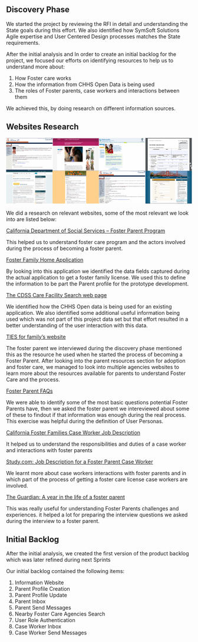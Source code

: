 **Discovery Phase**
-------------------
We started the project by reviewing the RFI in detail and understanding the State goals during this effort. We also identified how SymSoft Solutions Agile expertise and User Centered Design processes matches the State requirements. 

After the initial analysis and In order to create an initial backlog for the project, we focused our efforts on identifying resources to help us to understand more about:

1. How Foster care works
2. How the information from CHHS Open Data is being used
3. The roles of Foster parents, case workers and interactions between them

We achieved this, by doing research on different information sources.

Websites Research
-----------------
![Websites Research](/docs/discovery_phase/images/websites.png)

We did a research on relevant websites, some of the most relevant we look into are listed below:

[California Department of Social Services – Foster Parent Program](http://www.cdss.ca.gov/cdssweb/PG123.htm)

This helped us to understand foster care program and the actors involved during the process of becoming a foster parent.

[Foster Family Home Application](http://www.cdss.ca.gov/cdssweb/entres/forms/English/LIC283.pdf)

By looking into this application we identified the data fields captured during the actual application to get a foster family license. We used this to define the information to be part the Parent profile for the prototype development.

[The CDSS Care Facility Search web page](https://secure.dss.ca.gov/CareFacilitySearch/home/index) 

We identified how the CHHS Open data is being used for an existing application. We also identified some additional useful information being used which was not part of this project data set but that effort resulted in a better understanding of the user interaction with this data.

[TIES for family’s website](http://www.tiesforadoption.ucla.edu/)

The foster parent we interviewed during the discovery phase mentioned this as the resource he used when he started the process of becoming a Foster Parent. After looking into the parent resources section for adoption and foster care, we managed to look into multiple agencies websites to learn more about the resources available for parents to understand Foster Care and the process. 

[Foster Parent FAQs](http://www.childsworld.ca.gov/PG1347.htm)

We were able to identify some of the most basic questions potential Foster Parents have, then we asked the foster parent we intereviewed about some of these to findout if that information was enough during the real process. This exercise was helpful during the definition of User Personas.

[California Foster Families Case Worker Job Description](http://www.cafosterfamilies.com/employment.htm)

It helped us to understand the responsibilities and duties of a case worker and interactions with foster parents

[Study.com: Job Description for a Foster Parent Case Worker](http://study.com/articles/Job_Description_of_a_Foster_Care_Caseworker.html) 

We learnt more about case workers interactions with foster parents and in which part of the process of getting a foster care license case workers are involved. 

[The Guardian: A year in the life of a foster parent](http://www.theguardian.com/society/2010/nov/27/diary-of-a-foster-parent)

This was really useful for understanding Foster Parents challenges and experiences. it helped a lot for preparing the interview questions we asked during the interview to a foster parent.

Initial Backlog
---------------
After the initial analysis, we created the first version of the product backlog which was later refined during next Sprints

Our initial backlog contained the following items:

1.	Information Website
2.	Parent Profile Creation
3.	Parent Profile Update
4.	Parent Inbox
5.	Parent Send Messages
6.	Nearby Foster Care Agencies Search
7.	User Role Authentication 
8.	Case Worker Inbox
9.	Case Worker Send Messages
